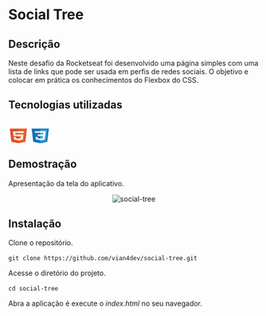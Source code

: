 # Social Tree

## Descrição
Neste desafio da Rocketseat foi desenvolvido uma página simples com uma lista de links que pode ser usada em perfis de redes sociais. O objetivo e colocar em prática os conhecimentos do Flexbox do CSS.

## Tecnologias utilizadas
<div style="display: inline_block"><br>
  <img align="center" alt="img-html" height="30" width="40" src="https://raw.githubusercontent.com/devicons/devicon/master/icons/html5/html5-original.svg">
  
  <img align="center" alt="img-typescript" height="30" width="40" src="https://raw.githubusercontent.com/devicons/devicon/master/icons/css3/css3-original.svg">
</div>

## Demostração
Apresentação da tela do aplicativo.
<div align="center">
  <img src="https://i.ibb.co/BzN9RFc/social-tree.png" alt="social-tree" border="0">
</div>

## Instalação
Clone o repositório.
~~~
git clone https://github.com/vian4dev/social-tree.git
~~~
Acesse o diretório do projeto.
~~~
cd social-tree
~~~
Abra a aplicação é execute o _index.html_ no seu navegador.
